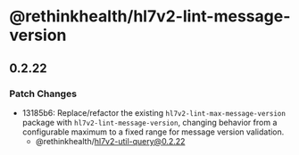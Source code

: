 # @rethinkhealth/hl7v2-lint-message-version

## 0.2.22

### Patch Changes

- 13185b6: Replace/refactor the existing `hl7v2-lint-max-message-version` package with `hl7v2-lint-message-version`, changing behavior from a configurable maximum to a fixed range for message version validation.
  - @rethinkhealth/hl7v2-util-query@0.2.22
